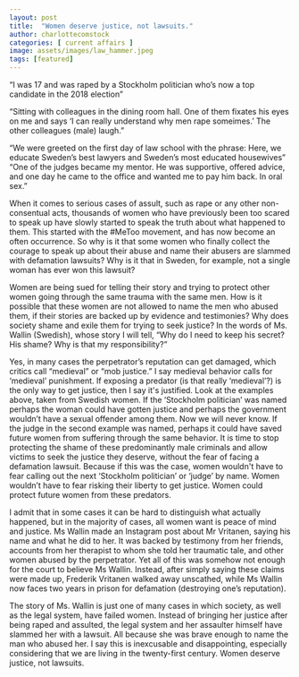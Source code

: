 ```yaml
---
layout: post
title:  "Women deserve justice, not lawsuits."
author: charlottecomstock 
categories: [ current affairs ]
image: assets/images/law_hammer.jpeg
tags: [featured]
---
```

“I was 17 and was raped by a Stockholm politician who’s now a top candidate in the 2018 election”

“Sitting with colleagues in the dining room hall. One of them fixates his eyes on me and says ‘I can really understand why men rape someimes.’ The other colleagues (male) laugh.”

“We were greeted on the first day of law school with the phrase: Here, we educate Sweden’s best lawyers and Sweden’s most educated housewives” 
“One of the judges became my mentor. He was supportive, offered advice, and one day he came to the office and wanted me to pay him back. In oral sex.” 

When it comes to serious cases of assult, such as rape or any other non-consentual acts, thousands of women who have previously been too scared to speak up have slowly started to speak the truth about what happened to them. This started with the #MeToo movement, and has now become an often occurrence. So why is it that some women who finally collect the courage to speak up about their abuse and name their abusers are slammed with defamation lawsuits? Why is it that in Sweden, for example, not a single woman has ever won this lawsuit? 

Women are being sued for telling their story and trying to protect other women going through the same trauma with the same men. How is it possible that these women are not allowed to name the men who abused them, if their stories are backed up by evidence and testimonies? Why does society shame and exile them for trying to seek justice? In the words of Ms. Wallin (Swedish), whose story I will tell, “Why do I need to keep his secret? His shame? Why is that my responsibility?” 

Yes, in many cases the perpetrator’s reputation can get damaged, which critics call “medieval” or “mob justice.” I say medieval behavior calls for ‘medieval’ punishment. If exposing a predator (is that really ‘medieval’?) is the only way to get justice, then I say it's justified. 
Look at the examples above, taken from Swedish women. If the ‘Stockholm politician’ was named perhaps the woman could have gotten justice and perhaps the government wouldn’t have a sexual offender among them. Now we will never know. If the judge in the second example was named, perhaps it could have saved future women from suffering through the same behavior. It is time to stop protecting the shame of these predominantly male criminals and allow victims to seek the justice they deserve, without the fear of facing a defamation lawsuit. Because if this was the case, women wouldn't have to fear calling out the next ‘Stockholm politician’ or ‘judge’ by name. Women wouldn’t have to fear risking their liberty to get justice. Women could protect future women from these predators.

I admit that in some cases it can be hard to distinguish what actually happened, but in the majority of cases, all women want is peace of mind and justice. Ms Wallin made an Instagram post about Mr Vritanen, saying his name and what he did to her. It was backed by testimony from her friends, accounts from her therapist to whom she told her traumatic tale, and other women abused by the perpetrator. Yet all of this was somehow not enough for the court to believe Ms Wallin. Instead, after simply saying these claims were made up, Frederik Vritanen walked away unscathed, while Ms Wallin now faces two years in prison for defamation (destroying one’s reputation). 

The story of Ms. Wallin is just one of many cases in which society, as well as the legal system, have failed women. Instead of bringing her justice after being raped and assulted, the legal system and her assaulter himself have slammed her with a lawsuit. All because she was brave enough to name the man who abused her. I say this is inexcusable and disappointing, especially considering that we are living in the twenty-first century. Women deserve justice, not lawsuits.
